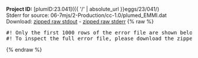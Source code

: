 **Project ID:** [plumID:23.041]({{ '/' | absolute_url }}eggs/23/041/)  
Stderr for source:  06-7mjs/2-Production/cc-1.0/plumed_EMMI.dat   
Download: [zipped raw stdout](plumed_EMMI.dat.plumed_master.stdout.txt.zip) - [zipped raw stderr](plumed_EMMI.dat.plumed_master.stderr.txt.zip) 
{% raw %}
<pre>
#! Only the first 1000 rows of the error file are shown below
#! To inspect the full error file, please download the zipped raw stderr file above
</pre>
{% endraw %}
